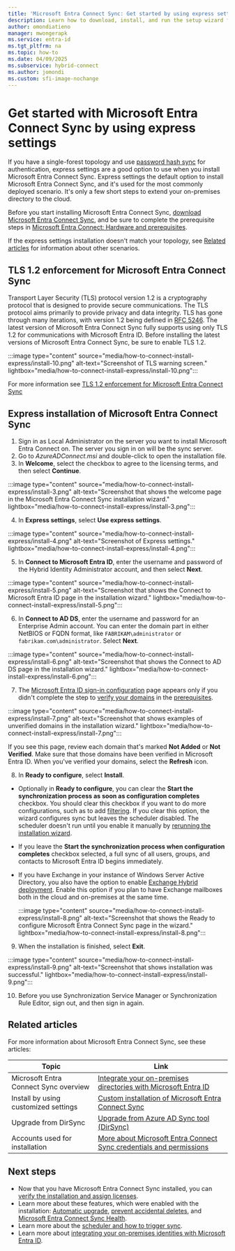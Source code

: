 ```yaml
---
title: 'Microsoft Entra Connect Sync: Get started by using express settings'
description: Learn how to download, install, and run the setup wizard for Microsoft Entra Connect Sync.
author: omondiatieno
manager: mwongerapk
ms.service: entra-id
ms.tgt_pltfrm: na
ms.topic: how-to
ms.date: 04/09/2025
ms.subservice: hybrid-connect
ms.author: jomondi
ms.custom: sfi-image-nochange
---
```

# Get started with Microsoft Entra Connect Sync by using express settings

If you have a single-forest topology and use [password hash sync](how-to-connect-password-hash-synchronization.md) for authentication, express settings are a good option to use when you install Microsoft Entra Connect Sync. Express settings  the default option to install Microsoft Entra Connect Sync, and it's used for the most commonly deployed scenario. It's only a few short steps to extend your on-premises directory to the cloud.

Before you start installing Microsoft Entra Connect Sync, [download Microsoft Entra Connect Sync](https://go.microsoft.com/fwlink/?LinkId=615771), and be sure to complete the prerequisite steps in [Microsoft Entra Connect: Hardware and prerequisites](how-to-connect-install-prerequisites.md).

If the express settings installation doesn't match your topology, see [Related articles](#related-articles) for information about other scenarios.



## TLS 1.2 enforcement for Microsoft Entra Connect Sync

Transport Layer Security (TLS) protocol version 1.2 is a cryptography protocol that is designed to provide  secure communications. The TLS protocol aims primarily to provide privacy and data integrity. TLS has gone through many iterations, with version 1.2 being defined in [RFC 5246](https://tools.ietf.org/html/rfc5246). The latest version of Microsoft Entra Connect Sync fully supports using only TLS 1.2 for communications with Microsoft Entra ID. Before installing the latest versions of Microsoft Entra Connect Sync, be sure to enable TLS 1.2.  

:::image type="content" source="media/how-to-connect-install-express/install-10.png" alt-text="Screenshot of TLS warning screen." lightbox="media/how-to-connect-install-express/install-10.png":::

For more information see [TLS 1.2 enforcement for Microsoft Entra Connect Sync](reference-connect-tls-enforcement.md)

<a name='express-installation-of-azure-ad-connect'></a>

## Express installation of Microsoft Entra Connect Sync

 1. Sign in as Local Administrator on the server you want to install Microsoft Entra Connect on. The server you sign in on will be the sync server.
 2. Go to *AzureADConnect.msi* and double-click to open the installation file.
 3. In **Welcome**, select the checkbox to agree to the licensing terms, and then select **Continue**.

   :::image type="content" source="media/how-to-connect-install-express/install-3.png" alt-text="Screenshot that shows the welcome page in the Microsoft Entra Connect Sync installation wizard." lightbox="media/how-to-connect-install-express/install-3.png":::
 
 4. In **Express settings**, select **Use express settings**.

   :::image type="content" source="media/how-to-connect-install-express/install-4.png" alt-text="Screenshot of Express settings." lightbox="media/how-to-connect-install-express/install-4.png":::

 5. In **Connect to Microsoft Entra ID**, enter the username and password of the Hybrid Identity Administrator account, and then select **Next**.
 
  :::image type="content" source="media/how-to-connect-install-express/install-5.png" alt-text="Screenshot that shows the Connect to Microsoft Entra ID page in the installation wizard." lightbox="media/how-to-connect-install-express/install-5.png":::

 6. In **Connect to AD DS**, enter the username and password for an Enterprise Admin account. You can enter the domain part in either NetBIOS or FQDN format, like `FABRIKAM\administrator` or `fabrikam.com\administrator`. Select **Next**.

  :::image type="content" source="media/how-to-connect-install-express/install-6.png" alt-text="Screenshot that shows the Connect to AD DS page in the installation wizard." lightbox="media/how-to-connect-install-express/install-6.png":::

 7. The [Microsoft Entra ID sign-in configuration](plan-connect-user-signin.md#azure-ad-sign-in-configuration) page appears only if you didn't complete the step to [verify your domains](~/fundamentals/add-custom-domain.yml) in the [prerequisites](how-to-connect-install-prerequisites.md).

  :::image type="content" source="media/how-to-connect-install-express/install-7.png" alt-text="Screenshot that shows examples of unverified domains in the installation wizard." lightbox="media/how-to-connect-install-express/install-7.png":::

 If you see this page, review each domain that's marked **Not Added** or **Not Verified**. Make sure that those domains have been verified in Microsoft Entra ID. When you've verified your domains, select the **Refresh** icon.

 8. In **Ready to configure**, select **Install**.

   - Optionally in **Ready to configure**, you can clear the **Start the synchronization process as soon as configuration completes** checkbox. You should clear this checkbox if you want to do more configurations, such as to add [filtering](how-to-connect-sync-configure-filtering.md). If you clear this option, the wizard configures sync but leaves the scheduler disabled. The scheduler doesn't run until you enable it manually by [rerunning the installation wizard](how-to-connect-installation-wizard.md).
   - If you leave the **Start the synchronization process when configuration completes** checkbox selected, a full sync of all users, groups, and contacts to Microsoft Entra ID begins immediately.
   - If you have Exchange in your instance of Windows Server Active Directory, you also have the option to enable [Exchange Hybrid deployment](/exchange/exchange-hybrid). Enable this option if you plan to have Exchange mailboxes both in the cloud and on-premises at the same time.

     :::image type="content" source="media/how-to-connect-install-express/install-8.png" alt-text="Screenshot that shows the Ready to configure Microsoft Entra Connect Sync page in the wizard." lightbox="media/how-to-connect-install-express/install-8.png":::

 9. When the installation is finished, select **Exit**.

   :::image type="content" source="media/how-to-connect-install-express/install-9.png" alt-text="Screenshot that shows installation was successful." lightbox="media/how-to-connect-install-express/install-9.png":::

 10. Before you use Synchronization Service Manager or Synchronization Rule Editor, sign out, and then sign in again.

## Related articles

For more information about Microsoft Entra Connect Sync, see these articles:

| Topic | Link |
| --- | --- |
| Microsoft Entra Connect Sync overview | [Integrate your on-premises directories with Microsoft Entra ID](../whatis-hybrid-identity.md) |
| Install by using customized settings | [Custom installation of Microsoft Entra Connect Sync](how-to-connect-install-custom.md) |
| Upgrade from DirSync | [Upgrade from Azure AD Sync tool (DirSync)](how-to-dirsync-upgrade-get-started.md)|
| Accounts used for installation | [More about Microsoft Entra Connect Sync credentials and permissions](reference-connect-accounts-permissions.md) |

## Next steps

- Now that you have Microsoft Entra Connect Sync installed, you can [verify the installation and assign licenses](how-to-connect-post-installation.md).
- Learn more about these features, which were enabled with the installation: [Automatic upgrade](how-to-connect-install-automatic-upgrade.md), [prevent accidental deletes](how-to-connect-sync-feature-prevent-accidental-deletes.md), and [Microsoft Entra Connect Sync Health](how-to-connect-health-sync.md).
- Learn more about the [scheduler and how to trigger sync](how-to-connect-sync-feature-scheduler.md).
- Learn more about [integrating your on-premises identities with Microsoft Entra ID](../whatis-hybrid-identity.md).
